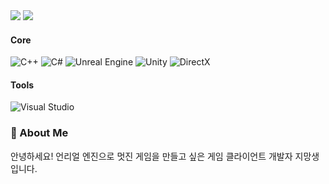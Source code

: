 <img src="https://capsule-render.vercel.app/api?type=waving&color=BDBDC8&height=150&section=header" />
<img src="https://capsule-render.vercel.app/api?type=waving&color=BDBDC8&height=150&section=footer" />

#### Core
![C++](https://img.shields.io/badge/C%2B%2B-00599C?style=for-the-badge&logo=cplusplus&logoColor=white) ![C#](https://img.shields.io/badge/C%23-512BD4?style=for-the-badge&logo=c-sharp&logoColor=white) ![Unreal Engine](https://img.shields.io/badge/Unreal%20Engine-313131?style=for-the-badge&logo=unrealengine&logoColor=white) ![Unity](https://img.shields.io/badge/Unity-000000?style=for-the-badge&logo=unity&logoColor=white) ![DirectX](https://img.shields.io/badge/DirectX-0078D7?style=for-the-badge&logo=microsoft&logoColor=white)


#### Tools
![Visual Studio](https://img.shields.io/badge/Visual%20Studio-5C2D91?style=for-the-badge&logo=visualstudio&logoColor=white)

### 💬 About Me
안녕하세요! 언리얼 엔진으로 멋진 게임을 만들고 싶은 게임 클라이언트 개발자 지망생입니다.
